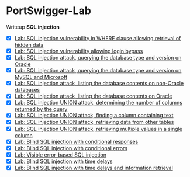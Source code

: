 # PortSwigger-Lab
Writeup 
**SQL injection**
- [x] [Lab: SQL injection vulnerability in WHERE clause allowing retrieval of hidden data](https://github.com/Fin-tan/PortSwigger-Lab/tree/main/SQL%20injection/Lab1)
- [x] [Lab: SQL injection vulnerability allowing login bypass](https://github.com/Fin-tan/PortSwigger-Lab/tree/main/SQL%20injection/Lab2)
- [x] [Lab: SQL injection attack, querying the database type and version on Oracle](https://github.com/Fin-tan/PortSwigger-Lab/tree/main/SQL%20injection/Lab3)
- [x] [Lab: SQL injection attack, querying the database type and version on MySQL and Microsoft](https://github.com/Fin-tan/PortSwigger-Lab/tree/main/SQL%20injection/Lab4)
- [x] [Lab: SQL injection attack, listing the database contents on non-Oracle databases](https://github.com/Fin-tan/PortSwigger-Lab/tree/main/SQL%20injection/Lab5)
- [x] [Lab: SQL injection attack, listing the database contents on Oracle](https://github.com/Fin-tan/PortSwigger-Lab/tree/main/SQL%20injection/Lab6)
- [x] [Lab: SQL injection UNION attack, determining the number of columns returned by the query](https://github.com/Fin-tan/PortSwigger-Lab/tree/main/SQL%20injection/Lab7)
- [x] [Lab: SQL injection UNION attack, finding a column containing text](https://github.com/Fin-tan/PortSwigger-Lab/tree/main/SQL%20injection/Lab8)
- [x] [Lab: SQL injection UNION attack, retrieving data from other tables](https://github.com/Fin-tan/PortSwigger-Lab/tree/main/SQL%20injection/Lab9)
- [x] [Lab: SQL injection UNION attack, retrieving multiple values in a single column](https://github.com/Fin-tan/PortSwigger-Lab/tree/main/SQL%20injection/Lab10)
- [x] [Lab: Blind SQL injection with conditional responses](https://github.com/Fin-tan/PortSwigger-Lab/tree/main/SQL%20injection/Lab11)
- [x] [Lab: Blind SQL injection with conditional errors](https://github.com/Fin-tan/PortSwigger-Lab/tree/main/SQL%20injection/Lab12)
- [x] [Lab: Visible error-based SQL injection](https://github.com/Fin-tan/PortSwigger-Lab/tree/main/SQL%20injection/Lab13)
- [x] [Lab: Blind SQL injection with time delays](https://github.com/Fin-tan/PortSwigger-Lab/tree/main/SQL%20injection/Lab14)
- [x] [Lab: Blind SQL injection with time delays and information retrieval](https://github.com/Fin-tan/PortSwigger-Lab/tree/main/SQL%20injection/Lab15)
